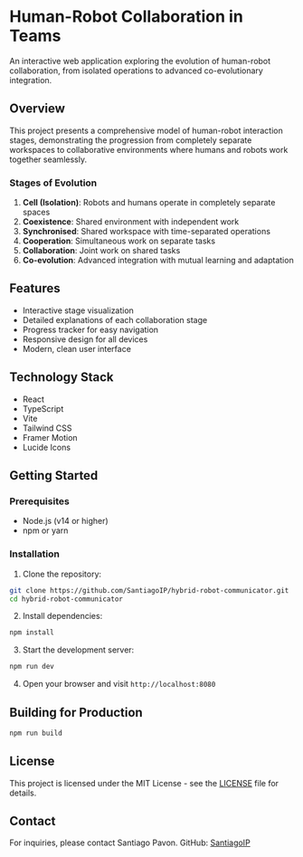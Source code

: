 # Human-Robot Collaboration in Teams

An interactive web application exploring the evolution of human-robot collaboration, from isolated operations to advanced co-evolutionary integration.

## Overview

This project presents a comprehensive model of human-robot interaction stages, demonstrating the progression from completely separate workspaces to collaborative environments where humans and robots work together seamlessly.

### Stages of Evolution

1. **Cell (Isolation)**: Robots and humans operate in completely separate spaces
2. **Coexistence**: Shared environment with independent work
3. **Synchronised**: Shared workspace with time-separated operations
4. **Cooperation**: Simultaneous work on separate tasks
5. **Collaboration**: Joint work on shared tasks
6. **Co-evolution**: Advanced integration with mutual learning and adaptation

## Features

- Interactive stage visualization
- Detailed explanations of each collaboration stage
- Progress tracker for easy navigation
- Responsive design for all devices
- Modern, clean user interface

## Technology Stack

- React
- TypeScript
- Vite
- Tailwind CSS
- Framer Motion
- Lucide Icons

## Getting Started

### Prerequisites

- Node.js (v14 or higher)
- npm or yarn

### Installation

1. Clone the repository:
```bash
git clone https://github.com/SantiagoIP/hybrid-robot-communicator.git
cd hybrid-robot-communicator
```

2. Install dependencies:
```bash
npm install
```

3. Start the development server:
```bash
npm run dev
```

4. Open your browser and visit `http://localhost:8080`

## Building for Production

```bash
npm run build
```

## License

This project is licensed under the MIT License - see the [LICENSE](LICENSE) file for details.

## Contact

For inquiries, please contact Santiago Pavon.
GitHub: [SantiagoIP](https://github.com/SantiagoIP)
